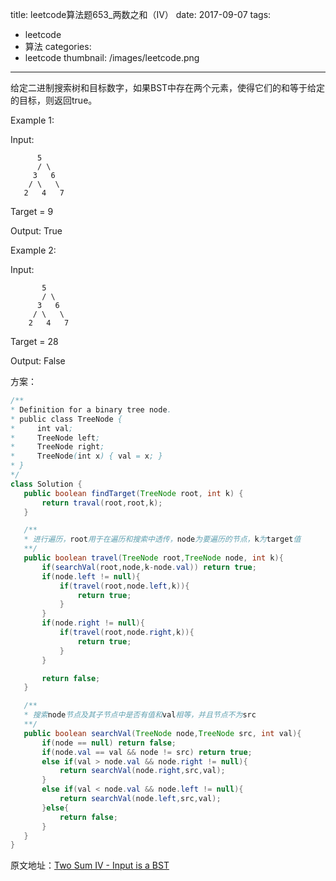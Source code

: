 title: leetcode算法题653_两数之和（IV）
date: 2017-09-07
tags:
 - leetcode
 - 算法
categories:
 - leetcode
thumbnail: /images/leetcode.png
---

给定二进制搜索树和目标数字，如果BST中存在两个元素，使得它们的和等于给定的目标，则返回true。

Example 1:

Input:

          5
          / \
         3   6
        / \   \
       2   4   7


Target = 9

Output: True

Example 2:


Input:

           5
           / \
          3   6
         / \   \
        2   4   7


Target = 28

Output: False

<!-- more -->


方案：

 ```java
 /**
 * Definition for a binary tree node.
 * public class TreeNode {
 *     int val;
 *     TreeNode left;
 *     TreeNode right;
 *     TreeNode(int x) { val = x; }
 * }
 */
class Solution {
    public boolean findTarget(TreeNode root, int k) {
        return traval(root,root,k);
    }

    /**
    * 进行遍历，root用于在遍历和搜索中透传，node为要遍历的节点，k为target值
    **/
    public boolean travel(TreeNode root,TreeNode node, int k){
        if(searchVal(root,node,k-node.val)) return true;
        if(node.left != null){
            if(travel(root,node.left,k)){
                return true;
            }
        }
        if(node.right != null){
            if(travel(root,node.right,k)){
                return true;
            }
        }

        return false;
    }

    /**
    * 搜索node节点及其子节点中是否有值和val相等，并且节点不为src
    **/
    public boolean searchVal(TreeNode node,TreeNode src, int val){
        if(node == null) return false;
        if(node.val == val && node != src) return true;
        else if(val > node.val && node.right != null){
            return searchVal(node.right,src,val);
        }
        else if(val < node.val && node.left != null){
            return searchVal(node.left,src,val);
        }else{
            return false;
        }
    }
}
 ```

 原文地址：[Two Sum IV - Input is a BST](https://leetcode.com/problems/two-sum-iv-input-is-a-bst/description/)
